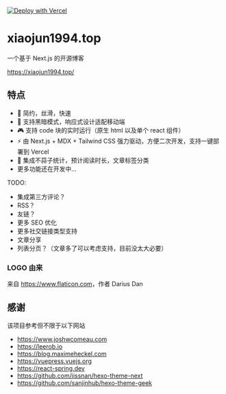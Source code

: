 [![Deploy with Vercel](https://vercel.com/button)](https://vercel.com/new/clone?repository-url=https%3A%2F%2Fgithub.com%2Fxiaojun1994%2Fxiaojun1994.top)

# xiaojun1994.top

一个基于 Next.js 的开源博客

https://xiaojun1994.top/

## 特点

- 🎨 简约，丝滑，快速
- 🌚 支持黑暗模式，响应式设计适配移动端
- 🎮 支持 code 块的实时运行（原生 html 以及单个 react 组件）
- ⚡️ 由 Next.js + MDX + Tailwind CSS 强力驱动，方便二次开发，支持一键部署到 Vercel
- 🧩 集成不蒜子统计，预计阅读时长，文章标签分类
- 更多功能还在开发中...

TODO:

- 集成第三方评论？
- RSS？
- 友链？
- 更多 SEO 优化
- 更多社交链接类型支持
- 文章分享
- 列表分页？（文章多了可以考虑支持，目前没太大必要）

### LOGO 由来

来自 <https://www.flaticon.com>，作者 Darius Dan

## 感谢

该项目参考但不限于以下网站

- https://www.joshwcomeau.com
- https://leerob.io
- https://blog.maximeheckel.com
- https://vuepress.vuejs.org
- https://react-spring.dev
- https://github.com/iissnan/hexo-theme-next
- https://github.com/sanjinhub/hexo-theme-geek
